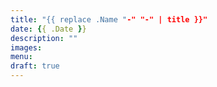 ```yaml
---
title: "{{ replace .Name "-" "-" | title }}"
date: {{ .Date }}
description: ""
images: 
menu: 
draft: true
---
```


